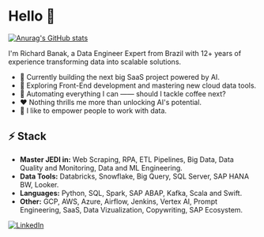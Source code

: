 # Hello 👋

[![Anurag's GitHub stats](https://github-readme-stats.vercel.app/api?username=richardbnk&include_all_commits=true)](https://github.com/anuraghazra/github-readme-stats)


I'm Richard Banak, a Data Engineer Expert from Brazil with 12+ years of experience transforming data into scalable solutions.

- 🔭 Currently building the next big SaaS project powered by AI.
- 🌱 Exploring Front-End development and mastering new cloud data tools.
- 🤔 Automating everything I can —— should I tackle coffee next?
- ❤️ Nothing thrills me more than unlocking AI's potential.
- 👯 I like to empower people to work with data.

## ⚡ Stack

* **Master JEDI in:** Web Scraping, RPA, ETL Pipelines, Big Data, Data Quality and Monitoring, Data and ML Engineering.
* **Data Tools:** Databricks, Snowflake, Big Query, SQL Server, SAP HANA BW, Looker.
* **Languages:** Python, SQL, Spark, SAP ABAP, Kafka, Scala and Swift.
* **Other:** GCP, AWS, Azure, Airflow, Jenkins, Vertex AI, Prompt Engineering, SaaS, Data Vizualization, Copywriting, SAP Ecosystem.

[![LinkedIn](https://img.shields.io/badge/linkedin-%230077B5.svg?style=for-the-badge&logo=linkedin&logoColor=white)](https://www.linkedin.com/in/richard-banak/)

<!--
**Richardbnk/Richardbnk** is a ✨ _special_ ✨ repository because its `README.md` (this file) appears on your GitHub profile.

Here are some ideas to get you started:

- 🔭 I’m currently working on the next big SaaS project with AI.
- 🌱 I’m currently learning ...
- 👯 I’m looking to collaborate on ...
- 🤔 I’m looking for help with ...
- 💬 Ask me about ...
- 📫 How to reach me: ...
- 😄 Pronouns: ...
- ⚡ Fun fact: ...
-->
